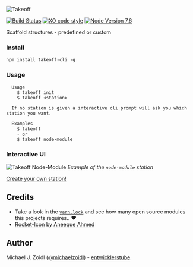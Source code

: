 ![Takeoff](https://mjz.io/CsgV4.png)

[![Build Status](https://travis-ci.org/entwicklerstube/takeoff.svg?branch=master)](https://travis-ci.org/entwicklerstube/takeoff)
[![XO code style](https://img.shields.io/badge/code_style-XO-5ed9c7.svg)](https://github.com/sindresorhus/xo)
[![Node Version 7.6](https://img.shields.io/badge/node-v7.6-green.svg)](https://github.com/entwicklerstube/takeoff/blob/master/cli.js#L30)

Scaffold structures - predefined or custom

### Install
```
npm install takeoff-cli -g
```

### Usage
```
  Usage
    $ takeoff init
    $ takeoff <station>

  If no station is given a interactive cli prompt will ask you which station you want.

  Examples
    $ takeoff
    - or
    $ takeoff node-module
```

### Interactive UI
![Takeoff Node-Module](https://mjz.io/EtRW9.gif)
_Example of the `node-module` station_

[Create your own station!](https://github.com/entwicklerstube/takeoff/wiki/Create-a-station)

## Credits
- Take a look in the [`yarn.lock`](https://github.com/entwicklerstube/takeoff/blob/master/yarn.lock) and see how many open source modules this projects requires.. :heart:
- [Rocket-Icon](https://thenounproject.com/search/?q=rocket&i=865894) by [Aneeque Ahmed](https://thenounproject.com/aneeque/)

## Author

Michael J. Zoidl ([@michaelzoidl](https://twitter.com/michaelzoidl)) - [entwicklerstube](https://entwicklerstube.com)
